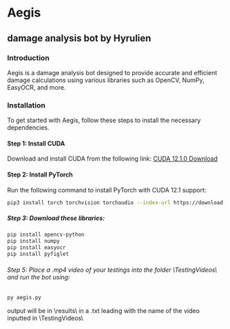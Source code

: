 # **Aegis**

## damage analysis bot by Hyrulien

### Introduction

Aegis is a damage analysis bot designed to provide accurate and efficient damage calculations using various libraries such as OpenCV, NumPy, EasyOCR, and more.

### Installation

To get started with Aegis, follow these steps to install the necessary dependencies.

#### Step 1: Install CUDA

Download and install CUDA from the following link:
[CUDA 12.1.0 Download](https://developer.nvidia.com/cuda-12-1-0-download-archive?target_os=Windows&target_arch=x86_64&target_version=11&target_type=exe_local)

#### Step 2: Install PyTorch

Run the following command to install PyTorch with CUDA 12.1 support:

```sh
pip3 install torch torchvision torchaudio --index-url https://download.pytorch.org/whl/cu121
```
##### Step 3: Download these libraries:

```sh
pip install opencv-python
pip install numpy
pip install easyocr
pip install pyfiglet
```

###### Step 5: Place a .mp4 video of your testings into the folder \TestingVideos\ and run the bot using:

```sh
py aegis.py
```

output will be in \results\ in a .txt leading with the name of the video inputted in \TestingVideos\

